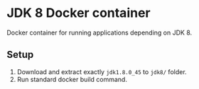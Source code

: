 # JDK 8 Docker container
Docker container for running applications depending on JDK 8.

## Setup
1. Download and extract exactly `jdk1.8.0_45` to `jdk8/` folder.
2. Run standard docker build command.
